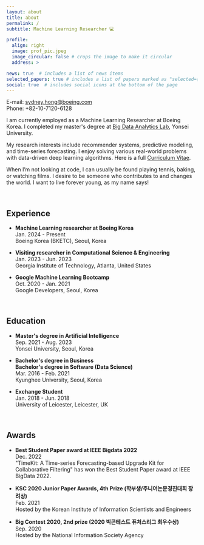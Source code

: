 ```yaml
---
layout: about
title: about
permalink: /
subtitle: Machine Learning Researcher 💻

profile:
  align: right
  image: prof_pic.jpeg
  image_circular: false # crops the image to make it circular
  address: >

news: true  # includes a list of news items
selected_papers: true # includes a list of papers marked as "selected={true}"
social: true  # includes social icons at the bottom of the page
---
```

E-mail: sydney.hong@boeing.com    
Phone: +82-10-7120-6128


I am currently employed as a Machine Learning Researcher at Boeing Korea. I completed my master's degree at <a href='https://sites.google.com/view/npark'>Big Data Analytics Lab</a>, Yonsei University. 

My research interests include recommender systems, predictive modeling, and time-series forecasting. I enjoy solving various real-world problems with data-driven deep learning algorithms.
Here is a full <a href='https://seoyoungh.github.io/files/cv_seoyoung.pdf'>Curriculum Vitae</a>.

When I’m not looking at code, I can usually be found playing tennis, baking, or watching films.
I desire to be someone who contributes to and changes the world. I want to live forever young, as my name says!

<br/>

## Experience
* **Machine Learning researcher at Boeing Korea**   
  Jan. 2024 - Present   
  Boeing Korea (BKETC), Seoul, Korea

* **Visiting researcher in Computational Science & Engineering**   
  Jan. 2023 - Jun. 2023   
  Georgia Institute of Technology, Atlanta, United States
  
* **Google Machine Learning Bootcamp**  
  Oct. 2020 - Jan. 2021  
  Google Developers, Seoul, Korea

<br/>

## Education
* **Master's degree in Artificial Intelligence**  
  Sep. 2021 - Aug. 2023  
  Yonsei University, Seoul, Korea

* **Bachelor's degree in Business**  
  **Bachelor's degree in Software (Data Science)**  
  Mar. 2016 - Feb. 2021  
  Kyunghee University, Seoul, Korea

* **Exchange Student**  
  Jan. 2018 - Jun. 2018  
  University of Leicester, Leicester, UK

<br/>

## Awards
* **Best Student Paper award at IEEE Bigdata 2022**   
  Dec. 2022   
  "TimeKit: A Time-series Forecasting-based Upgrade Kit for Collaborative Filtering" has won the Best Student Paper award at IEEE BigData 2022.

* **KSC 2020 Junior Paper Awards, 4th Prize (학부생/주니어논문경진대회 장려상)**  
  Feb. 2021   
  Hosted by the Korean Institute of Information Scientists and Engineers

* **Big Contest 2020, 2nd prize (2020 빅콘테스트 퓨처스리그 최우수상)**  
  Sep. 2020  
  Hosted by the National Information Society Agency

<br/>



